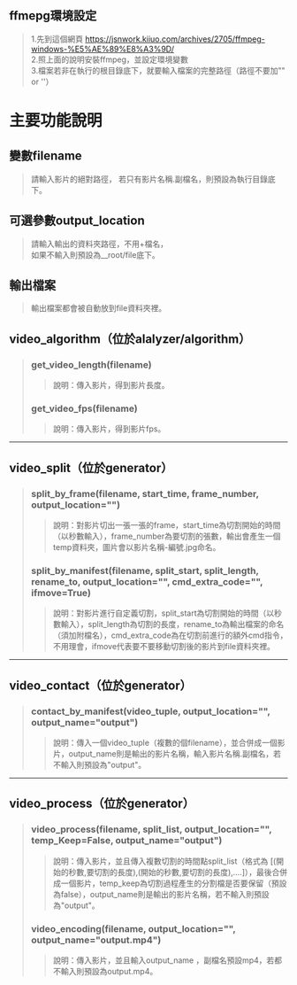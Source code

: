 ## ffmepg環境設定
> 1.先到這個網頁 https://jsnwork.kiiuo.com/archives/2705/ffmpeg-windows-%E5%AE%89%E8%A3%9D/  
> 2.照上面的說明安裝ffmpeg，並設定環境變數  
> 3.檔案若非在執行的根目錄底下，就要輸入檔案的完整路徑（路徑不要加"" or ''）

# 主要功能說明
  
## 變數filename
> 請輸入影片的絕對路徑，
> 若只有影片名稱.副檔名，則預設為執行目錄底下。  
  
## 可選參數output_location
> 請輸入輸出的資料夾路徑，不用+檔名，  
> 如果不輸入則預設為__root/file底下。  
  
## 輸出檔案
> 輸出檔案都會被自動放到file資料夾裡。  
  
## video_algorithm（位於alalyzer/algorithm）
> 
> ### get_video_length(filename)   
> > 說明：傳入影片，得到影片長度。
> ### get_video_fps(filename)   
> > 說明：傳入影片，得到影片fps。  
  
___    
## video_split（位於generator）
> ### split_by_frame(filename, start_time, frame_number, output_location="")   
> > 說明：對影片切出一張一張的frame，start_time為切割開始的時間（以秒數輸入），frame_number為要切割的張數，輸出會產生一個temp資料夾，圖片會以影片名稱-編號.jpg命名。   
> ### split_by_manifest(filename, split_start, split_length, rename_to, output_location="", cmd_extra_code="", ifmove=True)   
> > 說明：對影片進行自定義切割，split_start為切割開始的時間（以秒數輸入），split_length為切割的長度，rename_to為輸出檔案的命名（須加附檔名），cmd_extra_code為在切割前進行的額外cmd指令，不用理會，ifmove代表要不要移動切割後的影片到file資料夾裡。  
  
___      
## video_contact（位於generator）
> ### contact_by_manifest(video_tuple, output_location="", output_name="output")  
> > 說明：傳入一個video_tuple（複數的個filename），並合併成一個影片，output_name則是輸出的影片名稱，輸入影片名稱.副檔名，若不輸入則預設為"output"。  
  
___    
## video_process（位於generator）
> ### video_process(filename, split_list, output_location="", temp_Keep=False, output_name="output")  
> > 說明：傳入影片，並且傳入複數切割的時間點split_list（格式為 [(開始的秒數,要切割的長度),(開始的秒數,要切割的長度),....]），最後合併成一個影片，temp_keep為切割過程產生的分割檔是否要保留（預設為false），output_name則是輸出的影片名稱，若不輸入則預設為"output"。  
> ### video_encoding(filename, output_location="", output_name="output.mp4")  
> > 說明：傳入影片，並且輸入output_name ，副檔名預設mp4，若都不輸入則預設為output.mp4。   